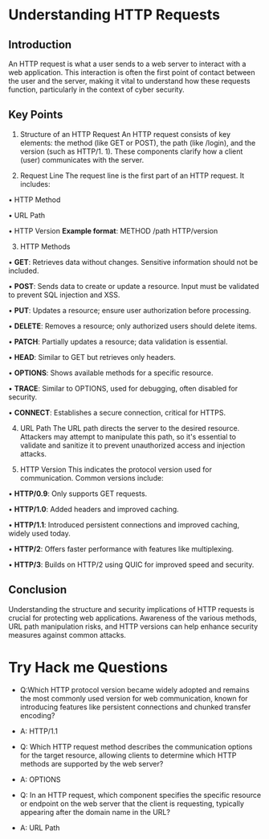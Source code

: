 # Understanding HTTP Requests 

## Introduction 
An HTTP request is what a user sends to a web server to interact with a web application. This interaction is often the first point of contact between the user and the server, making it vital to understand how these requests function, particularly in the context of cyber security. 

## Key Points 

1. Structure of an HTTP Request 
An HTTP request consists of key elements: the method (like GET or POST), the path (like /login), and the version (such as HTTP/1. 1). These components clarify how a client (user) communicates with the server. 

2. Request Line 
The request line is the first part of an HTTP request. It includes: 

• HTTP Method 

• URL Path 

• HTTP Version 
__Example format__: METHOD /path HTTP/version 

3. HTTP Methods 

• __GET__: Retrieves data without changes. Sensitive information should not be included. 

• __POST__: Sends data to create or update a resource. Input must be validated to prevent SQL injection and XSS. 

• __PUT__: Updates a resource; ensure user authorization before processing. 

• __DELETE__: Removes a resource; only authorized users should delete items. 

• __PATCH__: Partially updates a resource; data validation is essential. 

• __HEAD__: Similar to GET but retrieves only headers. 

• __OPTIONS__: Shows available methods for a specific resource. 

• __TRACE__: Similar to OPTIONS, used for debugging, often disabled for security. 

• __CONNECT__: Establishes a secure connection, critical for HTTPS. 

4. URL Path 
The URL path directs the server to the desired resource. Attackers may attempt to manipulate this path, so it's essential to validate and sanitize it to prevent unauthorized access and injection attacks. 

5. HTTP Version 
This indicates the protocol version used for communication. Common versions include: 

• __HTTP/0.9__: Only supports GET requests. 

• __HTTP/1.0__: Added headers and improved caching. 

• __HTTP/1.1__: Introduced persistent connections and improved caching, widely used today. 

• __HTTP/2__: Offers faster performance with features like multiplexing. 

• __HTTP/3__: Builds on HTTP/2 using QUIC for improved speed and security. 

## Conclusion 
Understanding the structure and security implications of HTTP requests is crucial for protecting web applications. Awareness of the various methods, URL path manipulation risks, and HTTP versions can help enhance security measures against common attacks.

# Try Hack me Questions

- Q:Which HTTP protocol version became widely adopted and remains the most commonly used version for web communication, known for introducing features like persistent connections and chunked transfer encoding?

- A: HTTP/1.1

- Q: Which HTTP request method describes the communication options for the target resource, allowing clients to determine which HTTP methods are supported by the web server?

- A: OPTIONS

- Q: In an HTTP request, which component specifies the specific resource or endpoint on the web server that the client is requesting, typically appearing after the domain name in the URL?

- A: URL Path